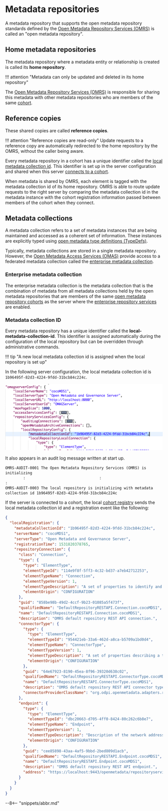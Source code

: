 <!-- SPDX-License-Identifier: CC-BY-4.0 -->
<!-- Copyright Contributors to the Egeria project. -->

# Metadata repositories

A metadata repository that supports the open metadata repository standards
defined by the [Open Metadata Repository Services (OMRS)](../../services/omrs) is
called an "open metadata repository".

## Home metadata repositories

The metadata repository where a metadata entity or relationship is created
is called its **home repository**.

!!! attention "Metadata can only be updated and deleted in its home repository"

The [Open Metadata Repository Services (OMRS)](index.md) is responsible
for sharing this metadata with other metadata repositories who are
members of the same [cohort](cohort.md).

## Reference copies

These shared copies are called **reference copies**.

!!! attention "Reference copies are read-only"
    Update requests to a reference copy are automatically
    redirected to the home repository by the OMRS, without the caller being aware.

Every metadata repository in a cohort has a unique identifier called the
[local metadata collection id](#metadata-collection-id).
This identifier is set up in the server configuration and shared when this
server [connects to a cohort](../cohort/#registry.md).

When metadata is shared by OMRS, each element is tagged with the metadata
collection id of its home repository.
OMRS is able to route update requests to the right server by comparing
the metadata collection
id in the metadata instance with the cohort registration information passed
between members of the cohort when they connect.

## Metadata collections

A metadata collection refers to a set of metadata instances that are being maintained and accessed as a
coherent set of information.  These instances are explicitly typed using
[open metadata type definitions (TypeDefs)](../../../introduction/key-concepts/#metadata-types).

Typically, metadata collections are stored in a single metadata repository.
However, the [Open Metadata Access Services (OMAS)](../../omas) provide access to
a federated metadata collection called the [enterprise metadata collection](#enterprise-metadata-collection).

### Enterprise metadata collection

The enterprise metadata collection is the metadata collection
that is the combination of metadata from all metadata collections held by the
open metadata repositories that are members of
the same [open metadata repository cohorts](../cohort)
as the server where the
[enterprise repository services](../#enterprise-repository-services) are enabled.

### Metadata collection ID

Every metadata repository has a unique identifier called
the **local-metadata-collection-id**.
This identifier is assigned automatically during the configuration
of the local repository
but can be overridden through administrative commands.

!!! tip "A new local metadata collection id is assigned when the local repository is set up"

In the following server configuration, the local metadata collection id is
`1b96495f-82d3-4224-9fdd-31bcb84c224c`.

![Local metadata collection id in server configuration](local-metadata-collection-id-in-config.png)

It also appears in an audit log message written at start up.

```text
OMRS-AUDIT-0001 The Open Metadata Repository Services (OMRS) is initializing
        :                                 :                              :
OMRS-AUDIT-0003 The local repository is initializing with metadata collection id 1b96495f-82d3-4224-9fdd-31bcb84c224c
```

If the server is connected to a cohort, the local [cohort registry](../cohort/#registry.md)
sends the local metadata collection id and a registration event like the following:

```json linenums="1" hl_lines="3"
{
  "localRegistration": {
    "metadataCollectionId": "1b96495f-82d3-4224-9fdd-31bcb84c224c",
    "serverName": "cocoMDS1",
    "serverType": "Open Metadata and Governance Server",
    "registrationTime": 1531820378765,
    "repositoryConnection": {
      "class": "Connection",
      "type": {
        "type": "ElementType",
        "elementTypeId": "114e9f8f-5ff3-4c32-bd37-a7eb42712253",
        "elementTypeName": "Connection",
        "elementTypeVersion": 1,
        "elementTypeDescription": "A set of properties to identify and configure a connector instance.",
        "elementOrigin": "CONFIGURATION"
      },
      "guid": "858be98b-49d2-4ccf-9b23-01085a5f473f",
      "qualifiedName": "DefaultRepositoryRESTAPI.Connection.cocoMDS1",
      "name": "DefaultRepositoryRESTAPI.Connection.cocoMDS1",
      "description": "OMRS default repository REST API connection.",
      "connectorType": {
        "type": {
          "type": "ElementType",
          "elementTypeId": "954421eb-33a6-462d-a8ca-b5709a1bd0d4",
          "elementTypeName": "ConnectorType",
          "elementTypeVersion": 1,
          "elementTypeDescription": "A set of properties describing a type of connector.",
          "elementOrigin": "CONFIGURATION"
        },
        "guid": "64e67923-8190-45ea-8f96-39320d638c02",
        "qualifiedName": "DefaultRepositoryRESTAPI.ConnectorType.cocoMDS1",
        "name": "DefaultRepositoryRESTAPI.ConnectorType.cocoMDS1",
        "description": "OMRS default repository REST API connector type.",
        "connectorProviderClassName": "org.odpi.openmetadata.adapters.repositoryservices.rest.repositoryconnector.OMRSRESTRepositoryConnectorProvider"
      },
      "endpoint": {
        "type": {
          "type": "ElementType",
          "elementTypeId": "dbc20663-d705-4ff0-8424-80c262c6b8e7",
          "elementTypeName": "Endpoint",
          "elementTypeVersion": 1,
          "elementTypeDescription": "Description of the network address and related information needed to call a software service.",
          "elementOrigin": "CONFIGURATION"
        },
        "guid": "cee85898-43aa-4af5-9bbd-2bed809d1acb",
        "qualifiedName": "DefaultRepositoryRESTAPI.Endpoint.cocoMDS1",
        "name": "DefaultRepositoryRESTAPI.Endpoint.cocoMDS1",
        "description": "OMRS default repository REST API endpoint.",
        "address": "https://localhost:9443/openmetadata/repositoryservices/"
      }
    }
  }
}
```

--8<-- "snippets/abbr.md"
